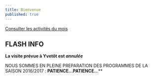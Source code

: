 ```yaml
---
title: Bienvenue
published: true
---
```







<p><a href="/pages/activites-du-mois.html" class="bouton">Consulter les activités du mois</a></p>


## FLASH INFO  

**La visite prévue à Yvetôt est _annulée_**


NOUS SOMMES EN PLEINE PREPARATION DES PROGRAMMES DE LA SAISON 2016/2017 : **PATIENCE...PATIENCE..**.**
